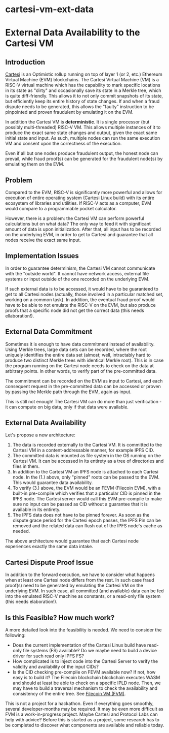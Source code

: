 # cartesi-vm-ext-data
# External Data Availability to the Cartesi VM

## Introduction

[Cartesi](https://cartesi.io) is an Optimistic rollup running on top of layer 1 (or 2, etc.) Ethereum Virtual Machine (EVM) blockchains. The Cartesi Virtual Machine (VM) is a RISC-V virtual machine which has the capability to mark specific locations in its state as "dirty" and occasionally save its state in a Merkle tree, which is quite diff-friendly. This allows it to not only commit snapshots of its state, but efficiently keep its entire history of state changes. If and when a fraud dispute needs to be generated, this allows the "faulty" instruction to be pinpointed and proven fraudulent by emulating it on the EVM.

In addition the Cartesi VM is **deterministic**. It is single processor (but possibly multi-threaded) RISC-V VM. This allows multiple instances of it to produce the exact same state changes and output, given the exact same initial state and input. As such, multiple nodes can run the same execution VM and consent upon the correctness of the execution.

Even if all but one nodes produce fraudulent output, the honest node can prevail, while fraud proof(s) can be generated for the fraudulent node(s) by emulating them on the EVM. 

## Problem

Compared to the EVM, RISC-V is significantly more powerful and allows for execution of entire operating system (Cartesi Linux build) with its entire ecosystem of libraries and utilities. If RISC-V acts as a computer, EVM would compare to a programmable pocket calculator. 

However, there is a problem: the Cartesi VM can perform powerful calculations but on what data? The only way to feed it with significant amount of data is upon initialization. After that, all input has to be recorded on the underlying EVM, in order to get to Cartesi and guarantee that all nodes receive the exact same input.
## Implementation Issues

In order to guarantee determinism, the Cartesi VM cannot communicate with the "outside world". It cannot have network access, external file systems or input outside of the one recorded on the underlying EVM.

If such external data is to be accessed, it would have to be guaranteed to get to all Cartesi nodes (actually, those involved in a particular matched set, working on a common task). In addition, the eventual fraud proof would have to be able to not emulate the RISC-V on the EVM, but also produce proofs that a specific node did not get the correct data (this needs ellaboration!).
## External Data Commitment

Sometimes it is enough to have data commitment instead of availability. Using Merkle trees, large data sets can be recorded, where the root uniquely identifies the entire data set (almost; well, intractably hard to produce two distinct Merkle trees with identical Merkle root). This is in case the program running on the Cartesi node needs to check on the data at arbitrary points. In other words, to verify part of the pre-committed data.

The commitment can be recorded on the EVM as input to Cartesi, and each consequent request in the pre-committed data can be accessed or proven by passing the Merkle path through the EVM, again as input. 

This is still not enough! The Cartesi VM can do more than just verification - it can compute on big data, only if that data were available.
## External Data Availability

Let's propose a new architecture:

1. The data is recorded externally to the Cartesi VM. It is committed to the Cartesi VM in a content-addressable manner, for example IPFS CID.
2. The committed data is mounted as file system in the OS running on the Cartesi VM. It can be accessed in its entirety as a tree of directories and files in them.
3. In addition to the Cartesi VM an IPFS node is attached to each Cartesi node. In the (1.) above, only "pinned" roots can be passed to the EVM. This would guarantee data availability.
4. To verify (3.) above, the EVM would be an FEVM (Filecoin EVM), with a built-in pre-compile which verifies that a particular CID is pinned in the IPFS node. The Cartesi server would call this EVM pre-compile to make sure no input can be passed as CID without a guarantee that it is available in its entirety.
5. The IPFS data does not have to be pinned forever. As soon as the dispute grace period for the Cartesi epoch passes, the IPFS Pin can be removed and the related data can flush out of the IPFS node's cache as needed.

The above architecture would guarantee that each Cartesi node experiences exactly the same data intake.


## Cartesi Dispute Proof Issue

In addition to the forward execution, we have to consider what happens when at least one Cartesi node differs from the rest. In such case fraud proof(s) need to be generated by emulating the Cartesi VM on the underlying EVM. In such case, all committed (and available) data can be fed into the emulated RISC-V machine as constants, or a read-only file system (this needs elaboration!). 

## Is this Feasible? How much work?

A more detailed look into the feasibility is needed. We need to consider the following:

- Does the current implementation of the Cartesi Linux build have read-only file systems (FS) available? Do we maybe need to build a device driver for such read only IPFS FS?
- How complicated is to inject code into the Cartesi Server to verify the validity and availability of the input CIDs?
- Is the CID checking pre-compile on FEVM available now? If not, how easy is to build it? The Filecoin blockchain blockchain executes WASM and should at least be able to check on a specific IPLD node. Then, we may have to build a traversal mechanism to check the availability and consistency of the entire tree. See [Filecoin VM (FVM)](https://fvm.filecoin.io/).

This is not a project for a hackathon. Even if everything goes smoothly, several developer-months may be required. It may be even more difficult as FVM is a work-in-progress project. Maybe Cartesi and Protocol Labs can help with advice? Before this is started as a project, some research has to be completed to discover what components are available and reliable today.
